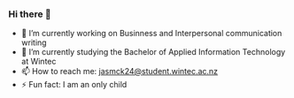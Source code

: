 ### Hi there 👋

<!--
**Jase17/Jase17** is a ✨ _special_ ✨ repository because its `README.md` (this file) appears on your GitHub profile.

Here are some ideas to get you started:
-->
- 🔭 I’m currently working on Businness and Interpersonal communication writing
- 🌱 I’m currently studying the Bachelor of Applied Information Technology at Wintec
- 📫 How to reach me: jasmck24@student.wintec.ac.nz
- ⚡ Fun fact: I am an only child

